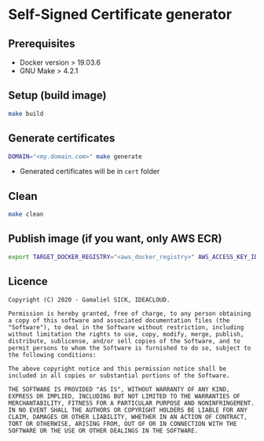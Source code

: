 # Self-Signed Certificate generator

## Prerequisites
* Docker version > 19.03.6
* GNU Make > 4.2.1

## Setup (build image)
```bash
make build
```

## Generate certificates
```bash
DOMAIN="<my.domain.com>" make generate
```
* Generated certificates will be in `cert` folder

## Clean
```bash
make clean
```

## Publish image (if you want, only AWS ECR)
```bash
export TARGET_DOCKER_REGISTRY="<aws_docker_registry>" AWS_ACCESS_KEY_ID=<aws_access_key_id> AWS_SECRET_ACCESS_KEY=<aws_secret_access_key> AWS_DEFAULT_REGION=<aws_default_region> AWS_ACCOUNT_ID=<aws_account_id>; make build && make publish
```

## Licence

```text
Copyright (C) 2020 - Gamaliel SICK, IDEACLOUD.

Permission is hereby granted, free of charge, to any person obtaining a copy of this software and associated documentation files (the "Software"), to deal in the Software without restriction, including without limitation the rights to use, copy, modify, merge, publish, distribute, sublicense, and/or sell copies of the Software, and to permit persons to whom the Software is furnished to do so, subject to the following conditions:

The above copyright notice and this permission notice shall be included in all copies or substantial portions of the Software.

THE SOFTWARE IS PROVIDED "AS IS", WITHOUT WARRANTY OF ANY KIND, EXPRESS OR IMPLIED, INCLUDING BUT NOT LIMITED TO THE WARRANTIES OF MERCHANTABILITY, FITNESS FOR A PARTICULAR PURPOSE AND NONINFRINGEMENT. IN NO EVENT SHALL THE AUTHORS OR COPYRIGHT HOLDERS BE LIABLE FOR ANY CLAIM, DAMAGES OR OTHER LIABILITY, WHETHER IN AN ACTION OF CONTRACT, TORT OR OTHERWISE, ARISING FROM, OUT OF OR IN CONNECTION WITH THE SOFTWARE OR THE USE OR OTHER DEALINGS IN THE SOFTWARE.
```
